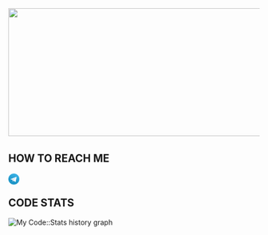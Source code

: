 <img src = "https://github.com/meeba-nc/meeba-nc/blob/master/img/git-logo.jpg" width = "512" height = "256" />


## HOW TO REACH ME

[<img align="left" alt="codeSTACKr | Telegram" width="22px" src="https://raw.githubusercontent.com/github/explore/80688e429a7d4ef2fca1e82350fe8e3517d3494d/topics/telegram/telegram.png" />][telegram]
<br/>

## CODE STATS

![My Code::Stats history graph](https://codestats-readme.wegfan.cn/history-graph/AppLoidx?width=850&height=300&timezone=08:00&history_days=21&max_languages=9&language_colors=["3e4053","f15854","5da5da","faa43a","60bd68","f17cb0","b2912f","decf3f","b276b2","808080"])

[telegram]: https://t.me/mikhailbaum
